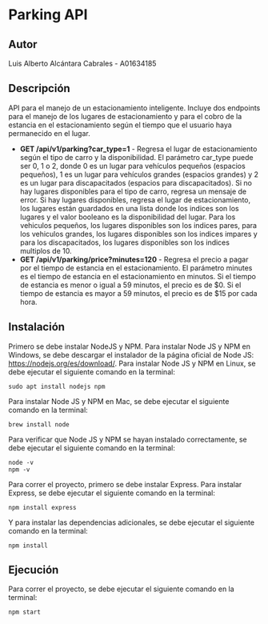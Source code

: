 # Parking API

## Autor 
Luis Alberto Alcántara Cabrales - A01634185

## Descripción
API para el manejo de un estacionamiento inteligente. Incluye dos endpoints para el manejo de los lugares de estacionamiento y para el cobro de la estancia en el estacionamiento según el tiempo que el usuario haya permanecido en el lugar. 

* **GET /api/v1/parking?car_type=1** - Regresa el lugar de estacionamiento según el tipo de carro y la disponibilidad. El parámetro car_type puede ser 0, 1 o 2, donde 0 es un lugar para vehículos pequeños (espacios pequeños), 1 es un lugar para vehículos grandes (espacios grandes) y 2 es un lugar para discapacitados (espacios para discapacitados). Si no hay lugares disponibles para el tipo de carro, regresa un mensaje de error. Si hay lugares disponibles, regresa el lugar de estacionamiento, los lugares están guardados en una lista donde los indices son los lugares y el valor booleano es la disponibilidad del lugar. Para los vehiculos pequeños, los lugares disponibles son los indices pares, para los vehiculos grandes, los lugares disponibles son los indices impares y para los discapacitados, los lugares disponibles son los indices multiplos de 10. 
* **GET /api/v1/parking/price?minutes=120** - Regresa el precio a pagar por el tiempo de estancia en el estacionamiento. El parámetro minutes es el tiempo de estancia en el estacionamiento en minutos. Si el tiempo de estancia es menor o igual a 59 minutos, el precio es de $0. Si el tiempo de estancia es mayor a 59 minutos, el precio es de $15 por cada hora. 

## Instalación
Primero se debe instalar NodeJS y NPM. Para instalar Node JS y NPM en Windows, se debe descargar el instalador de la página oficial de Node JS: https://nodejs.org/es/download/. Para instalar Node JS y NPM en Linux, se debe ejecutar el siguiente comando en la terminal: 
```
sudo apt install nodejs npm
```
Para instalar Node JS y NPM en Mac, se debe ejecutar el siguiente comando en la terminal: 
```
brew install node
```
Para verificar que Node JS y NPM se hayan instalado correctamente, se debe ejecutar el siguiente comando en la terminal: 
```
node -v
npm -v
```
Para correr el proyecto, primero se debe instalar Express. Para instalar Express, se debe ejecutar el siguiente comando en la terminal: 
```
npm install express
```
Y para instalar las dependencias adicionales, se debe ejecutar el siguiente comando en la terminal: 
```
npm install
```

## Ejecución
Para correr el proyecto, se debe ejecutar el siguiente comando en la terminal: 
```
npm start
```